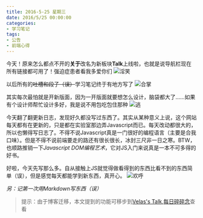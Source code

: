 ```yaml
---
title: 2016-5-25 星期三
date: 2016/5/25 00:00:00
categories:
- 学习笔记
tags:
- 公告
- 前端心得
---
```


今天！原来怎么都点不开的**关于**改名为新板块**Talk**上线啦，也就是说导航栏现在所有链接都可用了！强迫症患者看我多爱你们 ![淫笑](https://talk-1252562537.cos.ap-hongkong.myqcloud.com/emotions/xiao.png)

以后所有的~~吐槽和段子（误）~~学习笔记终于有地方写了 ![合掌](https://talk-1252562537.cos.ap-hongkong.myqcloud.com/emotions/hezhang.png)

其实每次最怕就是开新版面，因为一开版面就要想怎么设计，脑袋都大了……如果有个设计师帮忙设计多好，我是说不用包吃包住那种 ![逃](https://talk-1252562537.cos.ap-hongkong.myqcloud.com/emotions/tao.png)

今天翻了翻更新日志，发现好久都没写过东西了。其实从某种意义上说，这个网站每天都有在更新的，只是都在实验室那边弄Javascript而已。每天改动都很大的，所以也懒得写日志了。不得不说Javascript真是一门很好的编程语言（主要是合我口味）。但是不得不说前端要走的路还有很长很长，冰封三尺非一日之寒。BTW，也顺路推销一下*Javascript DOM编程艺术*，它对JS入门来说真是一本不可多得的好书。

好啦，今天先写那么多。自从接触上JS就觉得做看得到的东西比看不到的东西简单（误），但是感觉每天都能学到新东西，真开心。 ![欢呼](https://talk-1252562537.cos.ap-hongkong.myqcloud.com/emotions/huanhu.png)

*另：记第一次用Markdown写东西（误）*

> 提示：由于博客迁移，本文提到的功能可移步到[Velas's Talk,每日碎碎念](http://2016.velas.xyz/talk.html)查看